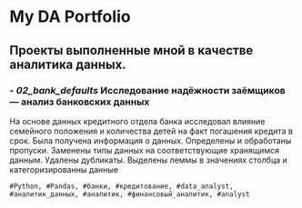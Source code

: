 # My DA Portfolio

## Проекты выполненные мной в качестве аналитика данных.

### - *02_bank_defaults* **Исследование надёжности заёмщиков — анализ банковских данных**

На основе данных кредитного отдела банка исследовал влияние семейного положения и количества детей на факт погашения кредита в срок. Была получена информация о данных. Определены и обработаны пропуски. Заменены типы данных на соответствующие хранящимся данным. Удалены дубликаты. Выделены леммы в значениях столбца и категоризированны данные

	#Python, #Pandas, #банки, #кредитование, #data_analyst, #аналитик_данных, #аналитик, #финансовый_аналитик, #analyst 
